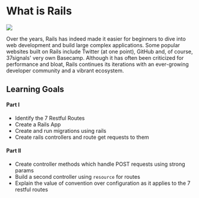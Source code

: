 # What is Rails

![](https://s3-us-west-2.amazonaws.com/student-resources/uploads/lecture/Screen+Shot+2017-06-09+at+10.04.20+AM.png)

Over the years, Rails has indeed made it easier for beginners to dive into web development and build large complex applications. Some popular websites built on Rails include Twitter \(at one point\), GitHub and, of course, 37signals' very own Basecamp. Although it has often been criticized for performance and bloat, Rails continues its iterations with an ever-growing developer community and a vibrant ecosystem.





## Learning Goals

#### Part I

- Identify the 7 Restful Routes
- Create a Rails App
- Create and run migrations using rails
- Create rails controllers and route get requests to them

#### Part II

- Create controller methods which handle POST requests using strong params
- Build a second controller using `resource` for routes
- Explain the value of convention over configuration as it applies to the 7 restful routes



